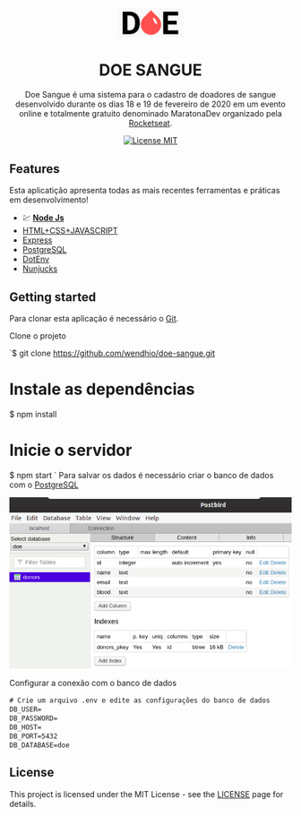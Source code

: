 
<h1 align="center">
<br>
  <img src="src/public/logo.png" alt="DOE" width="120">
<br>
<br>
DOE SANGUE
</h1>

<p align="center">Doe Sangue é uma sistema para o cadastro de doadores de sangue desenvolvido durante os dias 18 e 19 de fevereiro de 2020 em um evento online e totalmente gratuito denominado MaratonaDev organizado pela <a href="https://rocketseat.com.br">Rocketseat</a>. </p>

<p align="center">
  <a href="https://opensource.org/licenses/MIT">
    <img src="https://img.shields.io/badge/License-MIT-blue.svg" alt="License MIT">
  </a>
</p>

## Features
Esta aplicatição apresenta todas as mais recentes ferramentas e práticas em desenvolvimento!

- 💹 [**Node Js**](https://nodejs.org/en/)
- [HTML+CSS+JAVASCRIPT](https://www.w3schools.com)
- [Express](https://expressjs.com/)
- [PostgreSQL](https://www.postgresql.org/)
- [DotEnv](https://www.npmjs.com/package/dotenv)
- [Nunjucks](https://mozilla.github.io/nunjucks/)

## Getting started

Para clonar esta aplicação é necessário o [Git](https://git-scm.com/downloads).

Clone o projeto

`$ git clone https://github.com/wendhio/doe-sangue.git

# Instale as dependências
$ npm install

# Inicie o servidor
$ npm start
`
Para salvar os dados é necessário criar o banco de dados com o [PostgreSQL](https://www.postgresql.org/)

![database](.github/database.png)

Configurar a conexão com o banco de dados
```
# Crie um arquivo .env e edite as configurações do banco de dados
DB_USER=
DB_PASSWORD=
DB_HOST=
DB_PORT=5432
DB_DATABASE=doe
```

## License

This project is licensed under the MIT License - see the [LICENSE](https://opensource.org/licenses/MIT) page for details.
